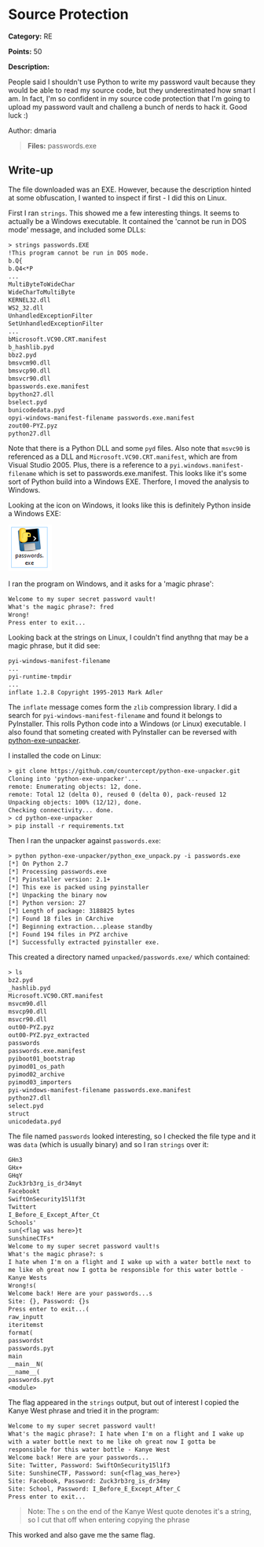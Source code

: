 # Source Protection
**Category:** RE

**Points:** 50

**Description:**

People said I shouldn't use Python to write my password vault because they would be able to read my source code, but they underestimated how smart I am. In fact, I'm so confident in my source code protection that I'm going to upload my password vault and challeng a bunch of nerds to hack it. Good luck :)

Author: dmaria

>**Files:** passwords.exe

## Write-up
The file downloaded was an EXE. However, because the description hinted at some obfuscation, I wanted to inspect if first - I did this on Linux.

First I ran `strings`. This showed me a few interesting things. It seems to actually be a Windows executable. It contained the 'cannot be run in DOS mode' message, and included some DLLs:
```
> strings passwords.EXE
!This program cannot be run in DOS mode.
b.Q{
b.Q4<*P
...
MultiByteToWideChar
WideCharToMultiByte
KERNEL32.dll
WS2_32.dll
UnhandledExceptionFilter
SetUnhandledExceptionFilter
...
bMicrosoft.VC90.CRT.manifest
b_hashlib.pyd
bbz2.pyd
bmsvcm90.dll
bmsvcp90.dll
bmsvcr90.dll
bpasswords.exe.manifest
bpython27.dll
bselect.pyd
bunicodedata.pyd
opyi-windows-manifest-filename passwords.exe.manifest
zout00-PYZ.pyz
python27.dll
```
Note that there is a Python DLL and some `pyd` files. Also note that `msvc90` is referenced as a DLL and `Microsoft.VC90.CRT.manifest`, which are from Visual Studio 2005. Plus, there is a reference to a `pyi.windows.manifest-filename` which is set to passwords.exe.manifest. This looks like it's some sort of Python build into a Windows EXE. Therfore, I moved the analysis to Windows.

Looking at the icon on Windows, it looks like this is definitely Python inside a Windows EXE:

![Passwords icon](icon.png)

I ran the program on Windows, and it asks for a 'magic phrase':
```
Welcome to my super secret password vault!
What's the magic phrase?: fred
Wrong!
Press enter to exit...
```
Looking back at the strings on Linux, I couldn't find anythng that may be a magic phrase, but it did see:
```
pyi-windows-manifest-filename
...
pyi-runtime-tmpdir
...
inflate 1.2.8 Copyright 1995-2013 Mark Adler
```
The `inflate` message comes form the `zlib` compression library. I did a search for `pyi-windows-manifest-filename` and found it belongs to PyInstaller. This rolls Python code into a Windows (or Linux) executable. I also found that someting created with PyInstaller can be reversed with [python-exe-unpacker](https://github.com/countercept/python-exe-unpacker).

I installed the code on Linux:
```
> git clone https://github.com/countercept/python-exe-unpacker.git
Cloning into 'python-exe-unpacker'...
remote: Enumerating objects: 12, done.
remote: Total 12 (delta 0), reused 0 (delta 0), pack-reused 12
Unpacking objects: 100% (12/12), done.
Checking connectivity... done.
> cd python-exe-unpacker
> pip install -r requirements.txt
```
Then I ran the unpacker against `passwords.exe`:
```
> python python-exe-unpacker/python_exe_unpack.py -i passwords.exe
[*] On Python 2.7
[*] Processing passwords.exe
[*] Pyinstaller version: 2.1+
[*] This exe is packed using pyinstaller
[*] Unpacking the binary now
[*] Python version: 27
[*] Length of package: 3188825 bytes
[*] Found 18 files in CArchive
[*] Beginning extraction...please standby
[*] Found 194 files in PYZ archive
[*] Successfully extracted pyinstaller exe.
```
This created a directory named `unpacked/passwords.exe/` which contained:
```
> ls
bz2.pyd
_hashlib.pyd
Microsoft.VC90.CRT.manifest
msvcm90.dll
msvcp90.dll
msvcr90.dll
out00-PYZ.pyz
out00-PYZ.pyz_extracted
passwords
passwords.exe.manifest
pyiboot01_bootstrap
pyimod01_os_path
pyimod02_archive
pyimod03_importers
pyi-windows-manifest-filename passwords.exe.manifest
python27.dll
select.pyd
struct
unicodedata.pyd
``` 
The file named `passwords` looked interesting, so I checked the file type and it was `data` (which is usually binary) and so I ran `strings` over it:
```
GHn3
GHx+
GHqY
Zuck3rb3rg_is_dr34myt
Facebookt
SwiftOnSecurity15l1f3t
Twittert
I_Before_E_Except_After_Ct
Schools'
sun{<flag was here>}t
SunshineCTFs*
Welcome to my super secret password vault!s
What's the magic phrase?: s
I hate when I'm on a flight and I wake up with a water bottle next to me like oh great now I gotta be responsible for this water bottle - Kanye Wests
Wrong!s(
Welcome back! Here are your passwords...s
Site: {}, Password: {}s
Press enter to exit...(
raw_inputt	
iteritemst
format(
passwordst
passwords.pyt
main
__main__N(
__name__(
passwords.pyt
<module>
```
The flag appeared in the `strings` output, but out of interest I copied the Kanye West phrase and tried it in the program:
```
Welcome to my super secret password vault!
What's the magic phrase?: I hate when I'm on a flight and I wake up with a water bottle next to me like oh great now I gotta be responsible for this water bottle - Kanye West
Welcome back! Here are your passwords...
Site: Twitter, Password: SwiftOnSecurity15l1f3
Site: SunshineCTF, Password: sun{<flag_was_here>}
Site: Facebook, Password: Zuck3rb3rg_is_dr34my
Site: School, Password: I_Before_E_Except_After_C
Press enter to exit...
```
> Note: The `s` on the end of the Kanye West quote denotes it's a string, so I cut that off when entering copying the phrase

This worked and also gave me the same flag.
